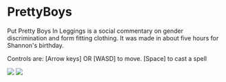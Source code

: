 PrettyBoys
==========

Put Pretty Boys In Leggings is a social commentary on gender discrimination and form fitting clothing. It was made in about five hours for Shannon's birthday.

Controls are: [Arrow keys] OR [WASD] to move.
              [Space] to cast a spell
              
![](pb_screenshot1.png)
![](pb_screenshot2.png)
